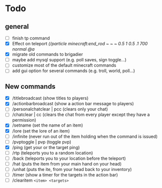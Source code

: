 # Todo
## general

 - [ ] finish tp command
 - [x] Effect on teleport *(/particle minecraft:end_rod ~ ~ ~ 0.5 1 0.5 .1 700 normal @a*
 - [x] migrate old commands to brigadier
 - [ ] maybe add mysql support (e.g. poll saves, sign toggle...)
 - [ ] customize most of the default minecraft commands
 - [ ] add gui option for several commands (e.g. troll, world, poll...)
 
 ## New commands
 
 - [x] /titlebroadcast (show titles to players)
 - [x] /actionbarbroadcast (show a action bar message to players)
 - [ ] /personalchatclear | pcc (clears only your chat)
 - [ ] /chatclear | cc (clears the chat from every player except they have a permission)
 - [x]  /setname (set the name of an item)
 - [x] /lore (set the lore of an item)
 - [ ] /infinite (never run out of the item holding when the command is issued)
 - [ ] /pvptoggle | pvp (toggle pvp)
 - [x] /ping (get your or the target ping)
 - [ ] /rtp (teleports you to a random location)
 - [ ] /back (teleports you to your location before the teleport)
 - [ ] /hat (puts the item from your main hand on your head)
 - [ ] /unhat (puts the ite, from your head back to your inventory)
 - [ ] /timer (show a timer for the targets in the action bar)
 - [ ] /clearitem `<item> <targets>`
